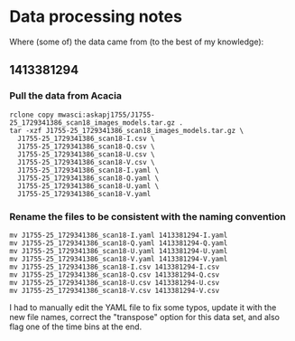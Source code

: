 # Data processing notes

Where (some of) the data came from (to the best of my knowledge):
## 1413381294

### Pull the data from Acacia

```
rclone copy mwasci:askapj1755/J1755-25_1729341386_scan18_images_models.tar.gz .
tar -xzf J1755-25_1729341386_scan18_images_models.tar.gz \
  J1755-25_1729341386_scan18-I.csv \
  J1755-25_1729341386_scan18-Q.csv \
  J1755-25_1729341386_scan18-U.csv \
  J1755-25_1729341386_scan18-V.csv \
  J1755-25_1729341386_scan18-I.yaml \
  J1755-25_1729341386_scan18-Q.yaml \
  J1755-25_1729341386_scan18-U.yaml \
  J1755-25_1729341386_scan18-V.yaml
```

### Rename the files to be consistent with the naming convention

```
mv J1755-25_1729341386_scan18-I.yaml 1413381294-I.yaml
mv J1755-25_1729341386_scan18-Q.yaml 1413381294-Q.yaml
mv J1755-25_1729341386_scan18-U.yaml 1413381294-U.yaml
mv J1755-25_1729341386_scan18-V.yaml 1413381294-V.yaml
mv J1755-25_1729341386_scan18-I.csv 1413381294-I.csv
mv J1755-25_1729341386_scan18-Q.csv 1413381294-Q.csv
mv J1755-25_1729341386_scan18-U.csv 1413381294-U.csv
mv J1755-25_1729341386_scan18-V.csv 1413381294-V.csv
```

I had to manually edit the YAML file to fix some typos, update it with the new file names, correct the "transpose" option for this data set, and also flag one of the time bins at the end.